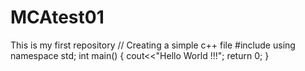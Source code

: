 # MCAtest01
This is my first repository
// Creating a simple c++ file
#include<iostram>
using namespace std;
int main()
{
cout<<"Hello World  !!!";
return 0;
}
